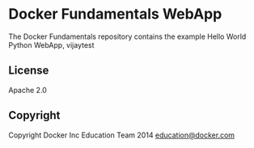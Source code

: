 Docker Fundamentals WebApp
==========================

The Docker Fundamentals repository contains the example Hello World Python WebApp, vijaytest

## License

Apache 2.0

## Copyright

Copyright Docker Inc Education Team 2014 <education@docker.com>
